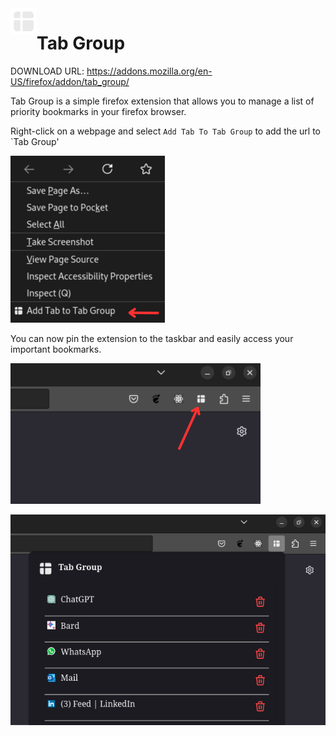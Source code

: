 <img src="icons/icon.svg" alt="Tab Group logo" width="42" align="left" />

# Tab Group

DOWNLOAD URL: https://addons.mozilla.org/en-US/firefox/addon/tab_group/

Tab Group is a simple firefox extension that allows you to manage a list of priority bookmarks in your firefox browser.

Right-click on a webpage and select `Add Tab To Tab Group` to add the url to `Tab Group'

![My animated logo](assets/screenshot-1.png)

You can now pin the extension to the taskbar and easily access your important bookmarks.

![My animated logo](assets/screenshot-2.png)

![My animated logo](assets/screenshot-3.png)
